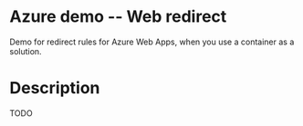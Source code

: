# Azure demo -- Web redirect

Demo for redirect rules for Azure Web Apps, when you use a container as a solution.

# Description

TODO

